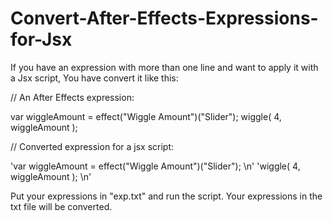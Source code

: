 # Convert-After-Effects-Expressions-for-Jsx

If you have an expression with more than one line and want to apply it with a Jsx script,
You have convert it like this:


// An After Effects expression:

var wiggleAmount = effect("Wiggle Amount")("Slider"); 
wiggle( 4, wiggleAmount );



// Converted expression for a jsx script:

'var wiggleAmount = effect("Wiggle Amount")("Slider");  \n'
'wiggle( 4, wiggleAmount ); \n'


Put your expressions in "exp.txt" and run the script. Your expressions in the txt file will be converted.
